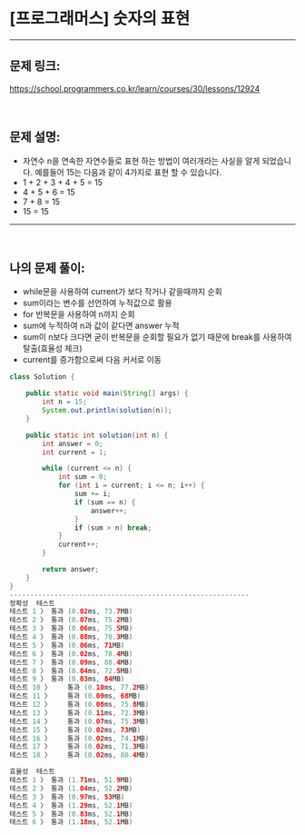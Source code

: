 # [프로그래머스] 숫자의 표현

---

## 문제 링크:

https://school.programmers.co.kr/learn/courses/30/lessons/12924

<br>

## 문제 설명:

- 자연수 n을 연속한 자연수들로 표현 하는 방법이 여러개라는 사실을 알게 되었습니다. 예를들어 15는 다음과 같이 4가지로 표현 할 수 있습니다.
- 1 + 2 + 3 + 4 + 5 = 15
- 4 + 5 + 6 = 15
- 7 + 8 = 15
- 15 = 15

---

<br>

## 나의 문제 풀이:

- while문을 사용하여 current가 보다 작거나 같을때까지 순회
- sum이라는 변수를 선언하여 누적값으로 활용
- for 반복문을 사용하여 n까지 순회
- sum에 누적하여 n과 값이 같다면 answer 누적
- sum이 n보다 크다면 굳이 반복문을 순회할 필요가 없기 때문에 break를 사용하여 탈출(효율성 체크)
- current를 증가함으로써 다음 커서로 이동

```java
class Solution {

    public static void main(String[] args) {
        int n = 15;
        System.out.println(solution(n));
    }

    public static int solution(int n) {
        int answer = 0;
        int current = 1;

        while (current <= n) {
            int sum = 0;
            for (int i = current; i <= n; i++) {
                sum += i;
                if (sum == n) {
                    answer++;
                }
                if (sum > n) break;
            }
            current++;
        }

        return answer;
    }
}
-----------------------------------------------------------
정확성  테스트
테스트 1 〉	통과 (0.02ms, 73.7MB)
테스트 2 〉	통과 (0.07ms, 75.2MB)
테스트 3 〉	통과 (0.06ms, 75.5MB)
테스트 4 〉	통과 (0.08ms, 70.3MB)
테스트 5 〉	통과 (0.06ms, 71MB)
테스트 6 〉	통과 (0.02ms, 78.4MB)
테스트 7 〉	통과 (0.09ms, 88.4MB)
테스트 8 〉	통과 (0.04ms, 72.5MB)
테스트 9 〉	통과 (0.03ms, 84MB)
테스트 10 〉	통과 (0.10ms, 77.2MB)
테스트 11 〉	통과 (0.09ms, 68MB)
테스트 12 〉	통과 (0.08ms, 75.8MB)
테스트 13 〉	통과 (0.11ms, 72.3MB)
테스트 14 〉	통과 (0.07ms, 75.3MB)
테스트 15 〉	통과 (0.02ms, 73MB)
테스트 16 〉	통과 (0.02ms, 74.1MB)
테스트 17 〉	통과 (0.02ms, 71.3MB)
테스트 18 〉	통과 (0.02ms, 80.4MB)

효율성  테스트
테스트 1 〉	통과 (1.71ms, 51.9MB)
테스트 2 〉	통과 (1.04ms, 52.2MB)
테스트 3 〉	통과 (0.97ms, 53MB)
테스트 4 〉	통과 (1.29ms, 52.1MB)
테스트 5 〉	통과 (0.83ms, 52.1MB)
테스트 6 〉	통과 (1.18ms, 52.1MB)
```
